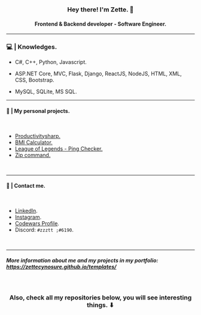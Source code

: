 ### <p align="center"> Hey there! I'm Zette. 👋 </p>
#### <p align="center"> Frontend & Backend developer - Software Engineer. </p>

<hr>

### :computer: | Knowledges.

- C#, C++, Python, Javascript.

- ASP.NET Core, MVC, Flask, Django, ReactJS, NodeJS, HTML, XML, CSS, Bootstrap.

- MySQL, SQLite, MS SQL.

- - -

#### :notebook: | My personal projects.

<br>

  - <a href="https://github.com/ZetteCynosure/productivity-console-app"> Productivitysharp. </a>
  - <a href="https://github.com/ZetteCynosure/bmi-calculator"> BMI Calculator. </a>
  - <a href="https://github.com/Zettte/lol-ping-checker"> League of Legends - Ping Checker. </a>
  - <a href="https://github.com/Zettte/Zip-Command"> Zip command. </a>

<br>

- - -

#### 📱 | Contact me.

<br>

  - <a href="https://www.linkedin.com/in/gsilvadotnet/" target="_blank"> LinkedIn</a>.
  - <a href="https://www.instagram.com/zz.gus_00/" target="_blank"> Instagram</a>.
  - <a href="https://www.codewars.com/users/Zette" target="_blank"> Codewars Profile</a>.
  - Discord: `#zzztt ;#6190`.

<br>

- - -

##### More information about me and my projects in my portfolio: https://zettecynosure.github.io/templates/

<br>

### <p align="center"> Also, check all my repositories below, you will see interesting things. ⬇ </p>
